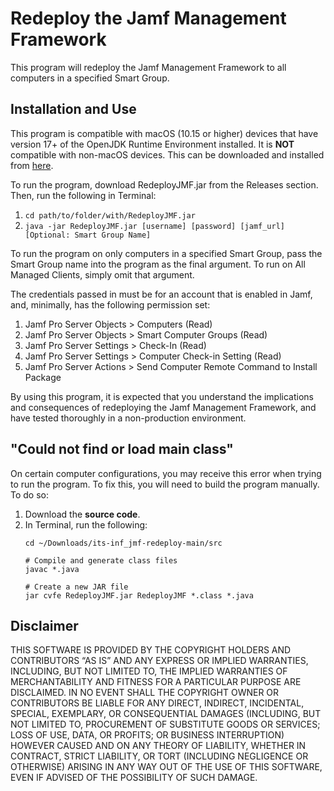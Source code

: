 # Redeploy the Jamf Management Framework

This program will redeploy the Jamf Management Framework to all computers in a specified Smart Group.

## Installation and Use
This program is compatible with macOS (10.15 or higher) devices that have version 17+ of the OpenJDK Runtime Environment installed. It is **NOT** compatible with non-macOS devices. This can be downloaded and installed from [here](https://adoptium.net).

To run the program, download RedeployJMF.jar from the Releases section. Then, run the following in Terminal:
1. ```cd path/to/folder/with/RedeployJMF.jar```
2. ```java -jar RedeployJMF.jar [username] [password] [jamf_url] [Optional: Smart Group Name]```

To run the program on only computers in a specified Smart Group, pass the Smart Group name into the program as the final argument. To run on All Managed Clients, simply omit that argument.

The credentials passed in must be for an account that is enabled in Jamf, and, minimally, has the following permission set:
1. Jamf Pro Server Objects > Computers (Read)
2. Jamf Pro Server Objects > Smart Computer Groups (Read)
3. Jamf Pro Server Settings > Check-In (Read)
4. Jamf Pro Server Settings > Computer Check-in Setting (Read)
5. Jamf Pro Server Actions > Send Computer Remote Command to Install Package

By using this program, it is expected that you understand the implications and consequences of redeploying the Jamf Management Framework, and have tested thoroughly in a non-production environment.

## "Could not find or load main class"
On certain computer configurations, you may receive this error when trying to run the program. To fix this, you will need to build the program manually. To do so:
1. Download the **source code**.
2. In Terminal, run the following:
    ```
    cd ~/Downloads/its-inf_jmf-redeploy-main/src
    
    # Compile and generate class files 
    javac *.java
    
    # Create a new JAR file
    jar cvfe RedeployJMF.jar RedeployJMF *.class *.java
    ```

## Disclaimer
THIS SOFTWARE IS PROVIDED BY THE COPYRIGHT HOLDERS AND CONTRIBUTORS “AS IS” AND ANY EXPRESS OR IMPLIED WARRANTIES, INCLUDING, BUT NOT LIMITED TO, THE IMPLIED WARRANTIES OF MERCHANTABILITY AND FITNESS FOR A PARTICULAR PURPOSE ARE DISCLAIMED. IN NO EVENT SHALL THE COPYRIGHT OWNER OR CONTRIBUTORS BE LIABLE FOR ANY DIRECT, INDIRECT, INCIDENTAL, SPECIAL, EXEMPLARY, OR CONSEQUENTIAL DAMAGES (INCLUDING, BUT NOT LIMITED TO, PROCUREMENT OF SUBSTITUTE GOODS OR SERVICES; LOSS OF USE, DATA, OR PROFITS; OR BUSINESS INTERRUPTION) HOWEVER CAUSED AND ON ANY THEORY OF LIABILITY, WHETHER IN CONTRACT, STRICT LIABILITY, OR TORT (INCLUDING NEGLIGENCE OR OTHERWISE) ARISING IN ANY WAY OUT OF THE USE OF THIS SOFTWARE, EVEN IF ADVISED OF THE POSSIBILITY OF SUCH DAMAGE.
